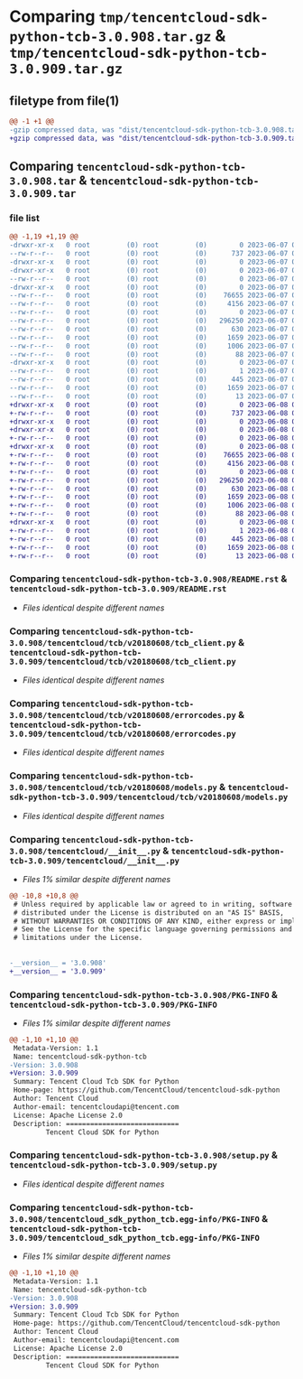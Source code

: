 # Comparing `tmp/tencentcloud-sdk-python-tcb-3.0.908.tar.gz` & `tmp/tencentcloud-sdk-python-tcb-3.0.909.tar.gz`

## filetype from file(1)

```diff
@@ -1 +1 @@
-gzip compressed data, was "dist/tencentcloud-sdk-python-tcb-3.0.908.tar", last modified: Wed Jun  7 00:32:50 2023, max compression
+gzip compressed data, was "dist/tencentcloud-sdk-python-tcb-3.0.909.tar", last modified: Thu Jun  8 00:33:39 2023, max compression
```

## Comparing `tencentcloud-sdk-python-tcb-3.0.908.tar` & `tencentcloud-sdk-python-tcb-3.0.909.tar`

### file list

```diff
@@ -1,19 +1,19 @@
-drwxr-xr-x   0 root         (0) root         (0)        0 2023-06-07 00:32:50.000000 tencentcloud-sdk-python-tcb-3.0.908/
--rw-r--r--   0 root         (0) root         (0)      737 2023-06-07 00:32:50.000000 tencentcloud-sdk-python-tcb-3.0.908/README.rst
-drwxr-xr-x   0 root         (0) root         (0)        0 2023-06-07 00:32:50.000000 tencentcloud-sdk-python-tcb-3.0.908/tencentcloud/
-drwxr-xr-x   0 root         (0) root         (0)        0 2023-06-07 00:32:50.000000 tencentcloud-sdk-python-tcb-3.0.908/tencentcloud/tcb/
--rw-r--r--   0 root         (0) root         (0)        0 2023-06-07 00:32:50.000000 tencentcloud-sdk-python-tcb-3.0.908/tencentcloud/tcb/__init__.py
-drwxr-xr-x   0 root         (0) root         (0)        0 2023-06-07 00:32:50.000000 tencentcloud-sdk-python-tcb-3.0.908/tencentcloud/tcb/v20180608/
--rw-r--r--   0 root         (0) root         (0)    76655 2023-06-07 00:32:50.000000 tencentcloud-sdk-python-tcb-3.0.908/tencentcloud/tcb/v20180608/tcb_client.py
--rw-r--r--   0 root         (0) root         (0)     4156 2023-06-07 00:32:50.000000 tencentcloud-sdk-python-tcb-3.0.908/tencentcloud/tcb/v20180608/errorcodes.py
--rw-r--r--   0 root         (0) root         (0)        0 2023-06-07 00:32:50.000000 tencentcloud-sdk-python-tcb-3.0.908/tencentcloud/tcb/v20180608/__init__.py
--rw-r--r--   0 root         (0) root         (0)   296250 2023-06-07 00:32:50.000000 tencentcloud-sdk-python-tcb-3.0.908/tencentcloud/tcb/v20180608/models.py
--rw-r--r--   0 root         (0) root         (0)      630 2023-06-07 00:32:50.000000 tencentcloud-sdk-python-tcb-3.0.908/tencentcloud/__init__.py
--rw-r--r--   0 root         (0) root         (0)     1659 2023-06-07 00:32:50.000000 tencentcloud-sdk-python-tcb-3.0.908/PKG-INFO
--rw-r--r--   0 root         (0) root         (0)     1006 2023-06-07 00:32:50.000000 tencentcloud-sdk-python-tcb-3.0.908/setup.py
--rw-r--r--   0 root         (0) root         (0)       88 2023-06-07 00:32:50.000000 tencentcloud-sdk-python-tcb-3.0.908/setup.cfg
-drwxr-xr-x   0 root         (0) root         (0)        0 2023-06-07 00:32:50.000000 tencentcloud-sdk-python-tcb-3.0.908/tencentcloud_sdk_python_tcb.egg-info/
--rw-r--r--   0 root         (0) root         (0)        1 2023-06-07 00:32:50.000000 tencentcloud-sdk-python-tcb-3.0.908/tencentcloud_sdk_python_tcb.egg-info/dependency_links.txt
--rw-r--r--   0 root         (0) root         (0)      445 2023-06-07 00:32:50.000000 tencentcloud-sdk-python-tcb-3.0.908/tencentcloud_sdk_python_tcb.egg-info/SOURCES.txt
--rw-r--r--   0 root         (0) root         (0)     1659 2023-06-07 00:32:50.000000 tencentcloud-sdk-python-tcb-3.0.908/tencentcloud_sdk_python_tcb.egg-info/PKG-INFO
--rw-r--r--   0 root         (0) root         (0)       13 2023-06-07 00:32:50.000000 tencentcloud-sdk-python-tcb-3.0.908/tencentcloud_sdk_python_tcb.egg-info/top_level.txt
+drwxr-xr-x   0 root         (0) root         (0)        0 2023-06-08 00:33:39.000000 tencentcloud-sdk-python-tcb-3.0.909/
+-rw-r--r--   0 root         (0) root         (0)      737 2023-06-08 00:33:39.000000 tencentcloud-sdk-python-tcb-3.0.909/README.rst
+drwxr-xr-x   0 root         (0) root         (0)        0 2023-06-08 00:33:39.000000 tencentcloud-sdk-python-tcb-3.0.909/tencentcloud/
+drwxr-xr-x   0 root         (0) root         (0)        0 2023-06-08 00:33:39.000000 tencentcloud-sdk-python-tcb-3.0.909/tencentcloud/tcb/
+-rw-r--r--   0 root         (0) root         (0)        0 2023-06-08 00:33:39.000000 tencentcloud-sdk-python-tcb-3.0.909/tencentcloud/tcb/__init__.py
+drwxr-xr-x   0 root         (0) root         (0)        0 2023-06-08 00:33:39.000000 tencentcloud-sdk-python-tcb-3.0.909/tencentcloud/tcb/v20180608/
+-rw-r--r--   0 root         (0) root         (0)    76655 2023-06-08 00:33:39.000000 tencentcloud-sdk-python-tcb-3.0.909/tencentcloud/tcb/v20180608/tcb_client.py
+-rw-r--r--   0 root         (0) root         (0)     4156 2023-06-08 00:33:39.000000 tencentcloud-sdk-python-tcb-3.0.909/tencentcloud/tcb/v20180608/errorcodes.py
+-rw-r--r--   0 root         (0) root         (0)        0 2023-06-08 00:33:39.000000 tencentcloud-sdk-python-tcb-3.0.909/tencentcloud/tcb/v20180608/__init__.py
+-rw-r--r--   0 root         (0) root         (0)   296250 2023-06-08 00:33:39.000000 tencentcloud-sdk-python-tcb-3.0.909/tencentcloud/tcb/v20180608/models.py
+-rw-r--r--   0 root         (0) root         (0)      630 2023-06-08 00:33:39.000000 tencentcloud-sdk-python-tcb-3.0.909/tencentcloud/__init__.py
+-rw-r--r--   0 root         (0) root         (0)     1659 2023-06-08 00:33:39.000000 tencentcloud-sdk-python-tcb-3.0.909/PKG-INFO
+-rw-r--r--   0 root         (0) root         (0)     1006 2023-06-08 00:33:39.000000 tencentcloud-sdk-python-tcb-3.0.909/setup.py
+-rw-r--r--   0 root         (0) root         (0)       88 2023-06-08 00:33:39.000000 tencentcloud-sdk-python-tcb-3.0.909/setup.cfg
+drwxr-xr-x   0 root         (0) root         (0)        0 2023-06-08 00:33:39.000000 tencentcloud-sdk-python-tcb-3.0.909/tencentcloud_sdk_python_tcb.egg-info/
+-rw-r--r--   0 root         (0) root         (0)        1 2023-06-08 00:33:39.000000 tencentcloud-sdk-python-tcb-3.0.909/tencentcloud_sdk_python_tcb.egg-info/dependency_links.txt
+-rw-r--r--   0 root         (0) root         (0)      445 2023-06-08 00:33:39.000000 tencentcloud-sdk-python-tcb-3.0.909/tencentcloud_sdk_python_tcb.egg-info/SOURCES.txt
+-rw-r--r--   0 root         (0) root         (0)     1659 2023-06-08 00:33:39.000000 tencentcloud-sdk-python-tcb-3.0.909/tencentcloud_sdk_python_tcb.egg-info/PKG-INFO
+-rw-r--r--   0 root         (0) root         (0)       13 2023-06-08 00:33:39.000000 tencentcloud-sdk-python-tcb-3.0.909/tencentcloud_sdk_python_tcb.egg-info/top_level.txt
```

### Comparing `tencentcloud-sdk-python-tcb-3.0.908/README.rst` & `tencentcloud-sdk-python-tcb-3.0.909/README.rst`

 * *Files identical despite different names*

### Comparing `tencentcloud-sdk-python-tcb-3.0.908/tencentcloud/tcb/v20180608/tcb_client.py` & `tencentcloud-sdk-python-tcb-3.0.909/tencentcloud/tcb/v20180608/tcb_client.py`

 * *Files identical despite different names*

### Comparing `tencentcloud-sdk-python-tcb-3.0.908/tencentcloud/tcb/v20180608/errorcodes.py` & `tencentcloud-sdk-python-tcb-3.0.909/tencentcloud/tcb/v20180608/errorcodes.py`

 * *Files identical despite different names*

### Comparing `tencentcloud-sdk-python-tcb-3.0.908/tencentcloud/tcb/v20180608/models.py` & `tencentcloud-sdk-python-tcb-3.0.909/tencentcloud/tcb/v20180608/models.py`

 * *Files identical despite different names*

### Comparing `tencentcloud-sdk-python-tcb-3.0.908/tencentcloud/__init__.py` & `tencentcloud-sdk-python-tcb-3.0.909/tencentcloud/__init__.py`

 * *Files 1% similar despite different names*

```diff
@@ -10,8 +10,8 @@
 # Unless required by applicable law or agreed to in writing, software
 # distributed under the License is distributed on an "AS IS" BASIS,
 # WITHOUT WARRANTIES OR CONDITIONS OF ANY KIND, either express or implied.
 # See the License for the specific language governing permissions and
 # limitations under the License.
 
 
-__version__ = '3.0.908'
+__version__ = '3.0.909'
```

### Comparing `tencentcloud-sdk-python-tcb-3.0.908/PKG-INFO` & `tencentcloud-sdk-python-tcb-3.0.909/PKG-INFO`

 * *Files 1% similar despite different names*

```diff
@@ -1,10 +1,10 @@
 Metadata-Version: 1.1
 Name: tencentcloud-sdk-python-tcb
-Version: 3.0.908
+Version: 3.0.909
 Summary: Tencent Cloud Tcb SDK for Python
 Home-page: https://github.com/TencentCloud/tencentcloud-sdk-python
 Author: Tencent Cloud
 Author-email: tencentcloudapi@tencent.com
 License: Apache License 2.0
 Description: ============================
         Tencent Cloud SDK for Python
```

### Comparing `tencentcloud-sdk-python-tcb-3.0.908/setup.py` & `tencentcloud-sdk-python-tcb-3.0.909/setup.py`

 * *Files identical despite different names*

### Comparing `tencentcloud-sdk-python-tcb-3.0.908/tencentcloud_sdk_python_tcb.egg-info/PKG-INFO` & `tencentcloud-sdk-python-tcb-3.0.909/tencentcloud_sdk_python_tcb.egg-info/PKG-INFO`

 * *Files 1% similar despite different names*

```diff
@@ -1,10 +1,10 @@
 Metadata-Version: 1.1
 Name: tencentcloud-sdk-python-tcb
-Version: 3.0.908
+Version: 3.0.909
 Summary: Tencent Cloud Tcb SDK for Python
 Home-page: https://github.com/TencentCloud/tencentcloud-sdk-python
 Author: Tencent Cloud
 Author-email: tencentcloudapi@tencent.com
 License: Apache License 2.0
 Description: ============================
         Tencent Cloud SDK for Python
```

